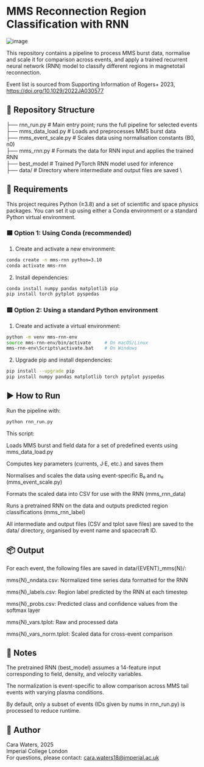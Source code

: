 # MMS Reconnection Region Classification with RNN

![image](https://github.com/user-attachments/assets/393c166a-f0ec-487a-8af1-74667eb6d6f6)

This repository contains a pipeline to process MMS burst data, normalise and scale it for comparison across events, and apply a trained recurrent neural network (RNN) model to classify different regions in magnetotail reconnection.

Event list is sourced from Supporting Information of Rogers+ 2023, https://doi.org/10.1029/2022JA030577

## 📁 Repository Structure

├── rnn_run.py # Main entry point; runs the full pipeline for selected events \
├── mms_data_load.py # Loads and preprocesses MMS burst data \
├── mms_event_scale.py # Scales data using normalisation constants (B0, n0) \
├── mms_rnn.py # Formats the data for RNN input and applies the trained RNN \
├── best_model # Trained PyTorch RNN model used for inference \
├── data/ # Directory where intermediate and output files are saved \

## 🔧 Requirements
This project requires Python (≥3.8) and a set of scientific and space physics packages. You can set it up using either a Conda environment or a standard Python virtual environment.

### 🟦 Option 1: Using Conda (recommended)

1. Create and activate a new environment:
```bash
conda create -n mms-rnn python=3.10
conda activate mms-rnn
```

2. Install dependencies:
```bash
conda install numpy pandas matplotlib pip
pip install torch pytplot pyspedas
```

### 🟨 Option 2: Using a standard Python environment

1. Create and activate a virtual environment:
```bash
python -m venv mms-rnn-env
source mms-rnn-env/bin/activate     # On macOS/Linux
mms-rnn-env\Scripts\activate.bat    # On Windows
```

2. Upgrade pip and install dependencies:
```bash
pip install --upgrade pip
pip install numpy pandas matplotlib torch pytplot pyspedas
```

## ▶️ How to Run
Run the pipeline with:

```bash
python rnn_run.py
```

This script:

Loads MMS burst and field data for a set of predefined events using mms_data_load.py

Computes key parameters (currents, J·E, etc.) and saves them

Normalises and scales the data using event-specific B₀ and n₀ (mms_event_scale.py)

Formats the scaled data into CSV for use with the RNN (mms_rnn_data)

Runs a pretrained RNN on the data and outputs predicted region classifications (mms_rnn_label)

All intermediate and output files (CSV and tplot save files) are saved to the data/ directory, organised by event name and spacecraft ID.

## 📦 Output
For each event, the following files are saved in data/{EVENT}_mms{N}/:

mms{N}_nndata.csv: Normalized time series data formatted for the RNN

mms{N}_labels.csv: Region label predicted by the RNN at each timestep

mms{N}_probs.csv: Predicted class and confidence values from the softmax layer

mms{N}_vars.tplot: Raw and processed data

mms{N}_vars_norm.tplot: Scaled data for cross-event comparison

## 📘 Notes
The pretrained RNN (best_model) assumes a 14-feature input corresponding to field, density, and velocity variables.

The normalization is event-specific to allow comparison across MMS tail events with varying plasma conditions.

By default, only a subset of events (IDs given by nums in rnn_run.py) is processed to reduce runtime.

## 📄 Author
Cara Waters, 2025 \
Imperial College London \
For questions, please contact: cara.waters18@imperial.ac.uk
